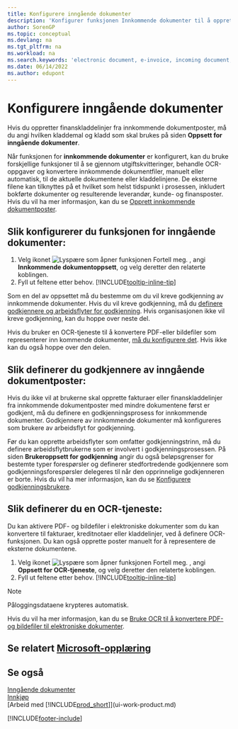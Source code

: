 ```yaml
---
title: Konfigurere inngående dokumenter
description: 'Konfigurer funksjonen Innkommende dokumenter til å opprette elektroniske dokumenter, behandle OCR-oppgaver, importere fakturaer og konvertere bildefiler.'
author: SorenGP
ms.topic: conceptual
ms.devlang: na
ms.tgt_pltfrm: na
ms.workload: na
ms.search.keywords: 'electronic document, e-invoice, incoming document, OCR, ecommerce, document exchange, import invoice'
ms.date: 06/14/2022
ms.author: edupont
---
```

# <a name="set-up-incoming-documents"></a><a name="set-up-incoming-documents"></a><a name="set-up-incoming-documents"></a>Konfigurere inngående dokumenter

Hvis du oppretter finanskladdelinjer fra innkommende dokumentposter, må du angi hvilken kladdemal og kladd som skal brukes på siden **Oppsett for inngående dokumenter**.

Når funksjonen for **innkommende dokumenter** er konfigurert, kan du bruke forskjellige funksjoner til å se gjennom utgiftskvitteringer, behandle OCR-oppgaver og konvertere innkommende dokumentfiler, manuelt eller automatisk, til de aktuelle dokumentene eller kladdelinjene. De eksterne filene kan tilknyttes på et hvilket som helst tidspunkt i prosessen, inkludert bokførte dokumenter og resulterende leverandør, kunde- og finansposter. Hvis du vil ha mer informasjon, kan du se [Opprett innkommende dokumentposter](across-how-create-income-document-records.md).

## <a name="to-set-up-the-incoming-documents-feature"></a><a name="to-set-up-the-incoming-documents-feature"></a><a name="to-set-up-the-incoming-documents-feature"></a>Slik konfigurerer du funksjonen for inngående dokumenter:

1. Velg ikonet ![Lyspære som åpner funksjonen Fortell meg.](media/ui-search/search_small.png "Fortell hva du vil gjøre") , angi **Innkommende dokumentoppsett**, og velg deretter den relaterte koblingen.
2. Fyll ut feltene etter behov. [!INCLUDE[tooltip-inline-tip](includes/tooltip-inline-tip_md.md)]

Som en del av oppsettet må du bestemme om du vil kreve godkjenning av innkommende dokumenter. Hvis du vil kreve godkjenning, må du [definere godkjennere og arbeidsflyter for godkjenning](#to-set-up-approvers-of-incoming-document-records). Hvis organisasjonen ikke vil kreve godkjenning, kan du hoppe over neste del.

Hvis du bruker en OCR-tjeneste til å konvertere PDF-eller bildefiler som representerer inn kommende dokumenter, [må du konfigurere det](#to-set-up-an-ocr-service). Hvis ikke kan du også hoppe over den delen.

## <a name="to-set-up-approvers-of-incoming-document-records"></a><a name="to-set-up-approvers-of-incoming-document-records"></a><a name="to-set-up-approvers-of-incoming-document-records"></a>Slik definerer du godkjennere av inngående dokumentposter:

Hvis du ikke vil at brukerne skal opprette fakturaer eller finanskladdelinjer fra innkommende dokumentposter med mindre dokumentene først er godkjent, må du definere en godkjenningsprosess for innkommende dokumenter. Godkjennere av innkommende dokumenter må konfigureres som brukere av arbeidsflyt for godkjenning.

Før du kan opprette arbeidsflyter som omfatter godkjenningstrinn, må du definere arbeidsflytbrukerne som er involvert i godkjenningsprosessen. På siden **Brukeroppsett for godkjenning** angir du også beløpsgrenser for bestemte typer forespørsler og definerer stedfortredende godkjennere som godkjenningsforespørsler delegeres til når den opprinnelige godkjenneren er borte. Hvis du vil ha mer informasjon, kan du se [Konfigurere godkjenningsbrukere](across-how-to-set-up-approval-users.md).

## <a name="to-set-up-an-ocr-service"></a><a name="to-set-up-an-ocr-service"></a><a name="to-set-up-an-ocr-service"></a>Slik definerer du en OCR-tjeneste:

Du kan aktivere PDF- og bildefiler i elektroniske dokumenter som du kan konvertere til fakturaer, kreditnotaer eller kladdelinjer, ved å definere OCR-funksjonen. Du kan også opprette poster manuelt for å representere de eksterne dokumentene.

1. Velg ikonet ![Lyspære som åpner funksjonen Fortell meg.](media/ui-search/search_small.png "Fortell hva du vil gjøre") , angi **Oppsett for OCR-tjeneste**, og velg deretter den relaterte koblingen.
2. Fyll ut feltene etter behov. [!INCLUDE[tooltip-inline-tip](includes/tooltip-inline-tip_md.md)]

> [!NOTE]  
> Påloggingsdataene krypteres automatisk.

Hvis du vil ha mer informasjon, kan du se [Bruke OCR til å konvertere PDF- og bildefiler til elektroniske dokumenter](across-how-use-ocr-pdf-images-files.md).  

## <a name="see-related-microsoft-training"></a><a name="see-related-microsoft-training"></a><a name="see-related-microsoft-training"></a>Se relatert [Microsoft-opplæring](/training/modules/incoming-documents-dynamics-365-business-central/)

## <a name="see-also"></a><a name="see-also"></a><a name="see-also"></a>Se også

[Inngående dokumenter](across-income-documents.md)  
[Innkjøp](purchasing-manage-purchasing.md)  
[Arbeid med [!INCLUDE[prod_short](includes/prod_short.md)]](ui-work-product.md)


[!INCLUDE[footer-include](includes/footer-banner.md)]
